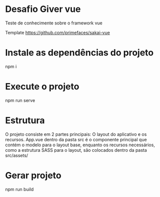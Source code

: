 # Desafio Giver vue

Teste de conhecimente sobre o framework vue

Template https://github.com/primefaces/sakai-vue


# Instale as dependências do projeto

npm i 

# Execute o projeto
npm run serve

# Estrutura
O projeto consiste em 2 partes principais: O layout do aplicativo e os recursos. App.vue dentro da pasta src é o componente principal que contém o modelo para o layout base, enquanto os recursos necessários, como a estrutura SASS para o layout, são colocados dentro da pasta src/assets/

# Gerar projeto
npm run build
